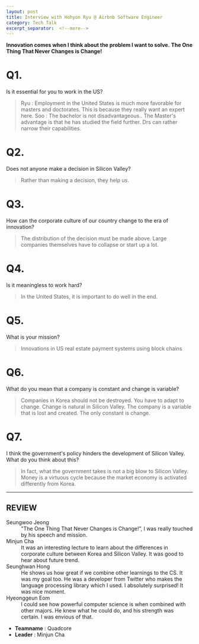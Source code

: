 ```yaml
---
layout: post
title: Interview with Hohyon Ryu @ Airbnb Software Engineer
category: Tech Talk
excerpt_separator:  <!--more-->
---
```


**Innovation comes when I think about the problem I want to solve.**
**The One Thing That Never Changes is Change!**

# Q1.

Is it essential for you to work in the US?

> Ryu : Employment in the United States is much more favorable for masters and doctorates. This is because they really want an expert here.
Soo : The bachelor is not disadvantageous.. The Master's advantage is that he has studied the field further. Drs can rather narrow their capabilities.

# Q2.

Does not anyone make a decision in Silicon Valley?

> Rather than making a decision, they help us.

# Q3.

How can the corporate culture of our country change to the era of innovation?


> The distribution of the decision must be made above. Large companies themselves have to collapse or start up a lot.


# Q4.

Is it meaningless to work hard?


> In the United States, it is important to do well in the end.


# Q5.

What is your mission?

> Innovations in US real estate payment systems using block chains


# Q6.

What do you mean that a company is constant and change is variable?

> Companies in Korea should not be destroyed. You have to adapt to change. Change is natural in Silicon Valley. The company is a variable that is lost and created. The only constant is change.

# Q7.

I think the government's policy hinders the development of Silicon Valley. What do you think about this?


> In fact, what the government takes is not a big blow to Silicon Valley. Money is a virtuous cycle because the market economy is activated differently from Korea.

* * *

## REVIEW
<dl>
    <dt>Seungwoo Jeong</dt>
        <dd>"The One Thing That Never Changes is Change!”, I was really touched by his speech and mission.</dd>
    <dt>Minjun Cha</dt>
        <dd>It was an interesting lecture to learn about the differences in corporate culture between Korea and Silicon Valley. It was good to hear about future trend.</dd>
    <dt>Seunghwan Hong</dt>
        <dd>He shows us how great if we combine other learnings to the CS. It was my goal too. He was a developer from Twitter who makes the language processing library which I used. I absolutely surprised! It was nice moment.</dd>
    <dt>Hyeonggeun Eom</dt>
        <dd>I could see how powerful computer science is when combined with other majors. He knew what he could do, and his strength was certain. I was envious of that.</dd>
</dl>

- **Teamname** : Quadcore 
- **Leader** : Minjun Cha